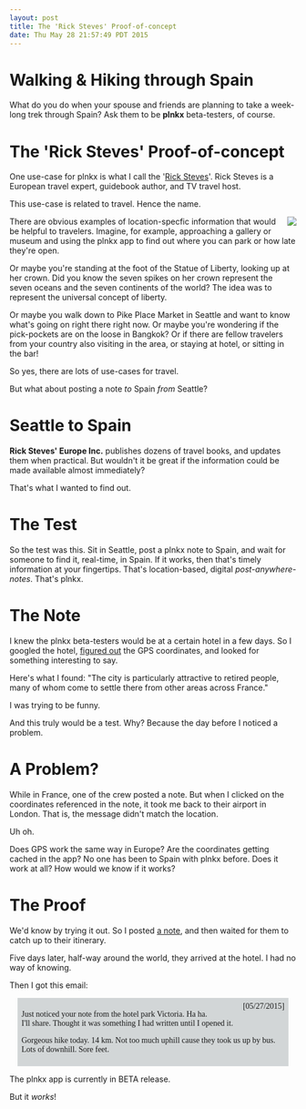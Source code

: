 ```yaml
---
layout: post
title: The 'Rick Steves' Proof-of-concept
date: Thu May 28 21:57:49 PDT 2015
---
```



# Walking &amp; Hiking through Spain

What do you do when your spouse and friends are planning to take a
week-long trek through Spain? Ask them to be **plnkx** beta-testers, of
course.


# The 'Rick Steves' Proof-of-concept

One use-case for plnkx is what I call the '[Rick
Steves](http://www.ricksteves.com/about-rick)'. Rick Steves is a
European travel expert, guidebook author, and TV travel host.

This use-case is related to travel. Hence the name.

<img src='http://upload.wikimedia.org/wikipedia/commons/thumb/e/eb/Nancy_Reagan_reopens_Statue_of_Liberty_1986.jpg/157px-Nancy_Reagan_reopens_Statue_of_Liberty_1986.jpg' style='float: right; margin: 0 0 0 1em;' />

There are obvious examples of location-specfic information that would
be helpful to travelers. Imagine, for example, approaching a
gallery or museum and using the plnkx app to find out where you can
park or how late they're open.

Or maybe you're standing at the foot of the Statue of Liberty,
looking up at her crown. Did you know the seven spikes on her crown
represent the seven oceans and the seven continents of the world? The
idea was to represent the universal concept of liberty.

Or maybe you walk down to Pike Place Market in Seattle and want to
know what's going on right there right now. Or maybe you're wondering
if the pick-pockets are on the loose in Bangkok? Or if there are fellow
travelers from your country also visiting in the area, or staying at
hotel, or sitting in the bar!

So yes, there are lots of use-cases for travel.

But what about posting a note *to* Spain *from* Seattle?

# Seattle to Spain

**Rick Steves' Europe Inc.** publishes dozens of travel books, and updates
them when practical. But wouldn't it be great if the information could
be made available almost immediately?

That's what I wanted to find out.

# The Test

So the test was this. Sit in Seattle, post a plnkx note to Spain, and
wait for someone to find it, real-time, in Spain. If it works,
then that's timely information at your fingertips. That's
location-based, digital *post-anywhere-notes*. That's plnkx.


# The Note

I knew the plnkx beta-testers would be at a certain hotel in a few
days. So I googled the hotel, [figured
out](http://plnkx.com/wv/find_coordinates_of_location.html) the GPS
coordinates, and looked for something interesting to say.

Here's what I found: "The city is particularly attractive to retired
people, many of whom come to settle there from other areas across
France."

I was trying to be funny.

And this truly would be a test. Why? Because the day before I noticed
a problem.


# A Problem?

While in France, one of the crew posted a note. But when I clicked on
the coordinates referenced in the note, it took me back to their
airport in London. That is, the message didn't match the location.

Uh oh.

Does GPS work the same way in Europe? Are the coordinates getting
cached in the app? No one has been to Spain with plnkx before. Does
it work at all? How would we know if it works?

# The Proof

We'd know by trying it out. So I posted
[a note](http://link2.plnkx.com/id/33d3158a80b7de1269932cada1438157a27049e6),
and then waited for them to catch up to their itinerary.

Five days later, half-way around the world, they arrived at the
hotel. I had no way of knowing.

Then I got this email:

<div style="padding: .5em; margin: 1em;
     background-color: #d2d6d7; font-family: sans, Arial;
     font-family: 'Libre Baskerville';" >

<div style='float: right;'>[05/27/2015]</div>

Just noticed your note from the hotel park Victoria. Ha ha.<br />
I'll share. Thought it was something I had written until I opened
it. <br />

Gorgeous hike today. 14 km.
Not too much uphill cause they took us up by bus.<br />
Lots of downhill. Sore feet.
</div>

The plnkx app is currently in BETA release.

But it *works*!
